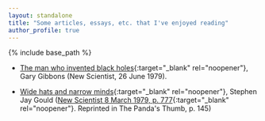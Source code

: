 ```yaml
---
layout: standalone
title: "Some articles, essays, etc. that I've enjoyed reading"
author_profile: true
---
```

{% include base_path %}


- [The man who invented black holes](https://app.box.com/s/ufnhfgmgabis3zhfjkd7iwjosqz7xz1q){:target="_blank" rel="noopener"}, Gary Gibbons (New Scientist, 26 June 1979).


- [Wide hats and narrow minds](https://app.box.com/s/6bpv3yj3qa5j4ozhwj3zmtg8rgghusrb){:target="_blank" rel="noopener"}, Stephen Jay Gould ([New Scientist 8 March 1979, p. 777](https://books.google.co.in/books?id=-lWtVSZoqWkC&pg=PA776&redir_esc=y#v=onepage&q&f=false){:target="_blank" rel="noopener"}. Reprinted in The Panda's Thumb, p. 145)
